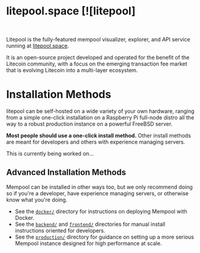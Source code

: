 # litepool.space [![litepool]

<br>

Litepool is the fully-featured mempool visualizer, explorer, and API service running at [litepool.space](https://litepool.space/).

It is an open-source project developed and operated for the benefit of the Litecoin community, with a focus on the emerging transaction fee market that is evolving Litecoin into a multi-layer ecosystem.

# Installation Methods

litepool can be self-hosted on a wide variety of your own hardware, ranging from a simple one-click installation on a Raspberry Pi full-node distro all the way to a robust production instance on a powerful FreeBSD server.

**Most people should use a one-click install method.** Other install methods are meant for developers and others with experience managing servers.

This is currently being worked on...

<!-- <a id="one-click-installation"></a>
## One-Click Installation

Mempool can be conveniently installed on the following full-node distros:
- [Umbrel](https://github.com/getumbrel/umbrel)
- [RaspiBlitz](https://github.com/rootzoll/raspiblitz)
- [RoninDojo](https://code.samourai.io/ronindojo/RoninDojo)
- [myNode](https://github.com/mynodebtc/mynode)
- [Start9](https://github.com/Start9Labs/embassy-os)

**We highly recommend you deploy your own Mempool instance this way.** No matter which option you pick, you'll be able to get your own fully-sovereign instance of Mempool up quickly without needing to fiddle with any settings. -->

## Advanced Installation Methods

Mempool can be installed in other ways too, but we only recommend doing so if you're a developer, have experience managing servers, or otherwise know what you're doing.

- See the [`docker/`](./docker/) directory for instructions on deploying Mempool with Docker.
- See the [`backend/`](./backend/) and [`frontend/`](./frontend/) directories for manual install instructions oriented for developers.
- See the [`production/`](./production/) directory for guidance on setting up a more serious Mempool instance designed for high performance at scale.
